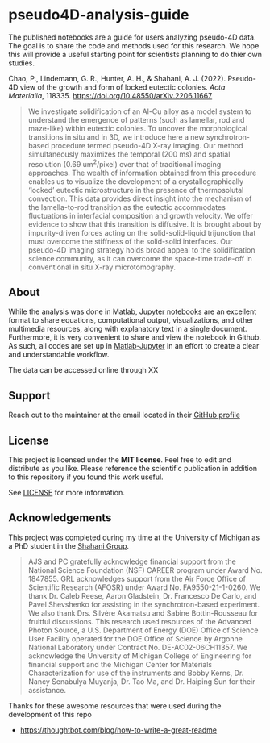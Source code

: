 # pseudo4D-analysis-guide

The published notebooks are a guide for users analyzing pseudo-4D data. The goal is to share the code and methods used for this research. We hope this will provide a useful starting point for scientists planning to do thier own studies. 

Chao, P., Lindemann, G. R., Hunter, A. H., & Shahani, A. J. (2022). Pseudo-4D view of the growth and form of locked eutectic colonies. *Acta Materialia*, 118335. https://doi.org/10.48550/arXiv.2206.11667

>We investigate solidification of an Al-Cu alloy as a model system to understand the emergence of patterns (such as lamellar, rod and maze-like) within eutectic colonies. To uncover the morphological transitions in situ and in 3D, we introduce here a new synchrotron-based procedure termed pseudo-4D X-ray imaging. Our method simultaneously maximizes the temporal (200 ms) and spatial resolution (0.69 um<sup>2</sup>/pixel) over that of traditional imaging approaches. The wealth of information obtained from this procedure enables us to visualize the development of a crystallographically ‘locked’ eutectic microstructure in the presence of thermosolutal convection. This data provides direct insight into the mechanism of the lamella-to-rod transition as the eutectic accommodates fluctuations in interfacial composition and growth velocity. We offer evidence to show that this transition is diffusive. It is brought about by impurity-driven forces acting on the solid-solid-liquid trijunction that must overcome the stiffness of the solid-solid interfaces. Our pseudo-4D imaging strategy holds broad appeal to the solidification science community, as it can overcome the space-time trade-off in conventional in situ X-ray microtomography.

## About

While the analysis was done in Matlab, [Jupyter notebooks](https://jupyter.org/) are an excellent format to share equations, computational output, visualizations, and other multimedia resources, along with explanatory text in a single document. Furthermore, it is very convenient to share and view the notebook in Github. As such, all codes are set up in [Matlab-Jupyter](https://am111.readthedocs.io/en/latest/jmatlab_install.html) in an effort to create a clear and understandable workflow.

The data can be accessed online through XX

## Support

Reach out to the maintainer at the email located in their [GitHub profile](https://github.com/pauliechao)

## License

This project is licensed under the **MIT license**. Feel free to edit and distribute as you like. 
Please reference the scientific publication in addition to this repository if you found this work useful.  

See [LICENSE](LICENSE) for more information.

## Acknowledgements

This project was completed during my time at the University of Michigan as a PhD student in the [Shahani Group](https://github.com/shahaniRG). 

>AJS and PC gratefully acknowledge financial support from the National Science Foundation (NSF) CAREER program under Award No. 1847855. GRL acknowledges support from the Air Force Office of Scientific Research (AFOSR) under Award No. FA9550-21-1-0260. We thank Dr. Caleb Reese, Aaron Gladstein, Dr. Francesco De Carlo, and Pavel Shevshenko for assisting in the synchrotron-based experiment. We also thank Drs. Silvère Akamatsu and Sabine Bottin-Rousseau for fruitful discussions. This research used resources of the Advanced Photon Source, a U.S. Department of Energy (DOE) Office of Science User Facility operated for the DOE Office of Science by Argonne National Laboratory under Contract No. DE-AC02-06CH11357. We acknowledge the University of Michigan College of Engineering for financial support and the Michigan Center for Materials Characterization for use of the instruments and Bobby Kerns, Dr. Nancy Senabulya Muyanja, Dr. Tao Ma, and Dr. Haiping Sun for their assistance.

Thanks for these awesome resources that were used during the development of this repo

- <https://thoughtbot.com/blog/how-to-write-a-great-readme>

